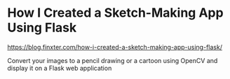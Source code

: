 # How I Created a Sketch-Making App Using Flask

https://blog.finxter.com/how-i-created-a-sketch-making-app-using-flask/

Convert your images to a pencil drawing or a cartoon using OpenCV and display it on a Flask web application


